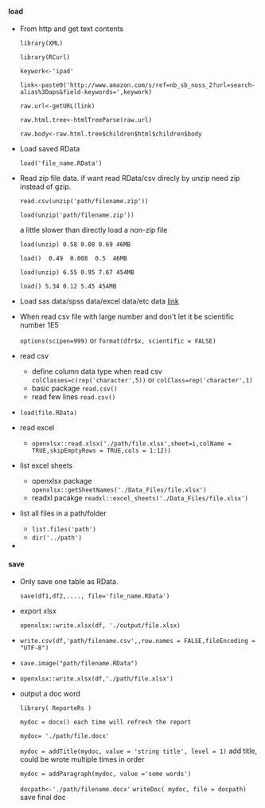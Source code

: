 #### load

* From http and get text contents

  `library(XML)`
	
  `library(RCurl)`
	
  `keywork<-'ipad'`

  `link<-paste0('http://www.amazon.com/s/ref=nb_sb_noss_2?url=search-alias%3Daps&field-keywords=',keywork)`
	
  `raw.url<-getURL(link)`
	
  `raw.html.tree<-htmlTreeParse(raw.url)`
	
  `raw.body<-raw.html.tree$children$html$children$body`

* Load saved RData

  `load('file_name.RData')`

* Read zip file data. if want read RData/csv direcly by unzip need zip instead of gzip.

  `read.csv(unzip('path/filename.zip'))`

  `load(unzip('path/filename.zip'))`
  
  a little slower than directly load a non-zip file

  `load(unzip) 0.58 0.08 0.69 46MB`

  `load()  0.49  0.008  0.5  46MB`

  `load(unzip) 6.55 0.95 7.67 454MB`

  `load() 5.34 0.12 5.45 454MB`
  
* Load sas data/spss data/excel data/etc data [link](https://www.datacamp.com/community/tutorials/importing-data-r-part-two#gs.9cAlaqw)

* When read csv file with large number and don't let it be scientific number 1E5

  `options(scipen=999)` or `format(dfr$x, scientific = FALSE)`

* read csv
  - define column data type when read csv 
  `colClasses=c(rep('character',5))` or `colClass=rep('character',1)`
  - basic package `read.csv()`
  - read few lines `read.csv()`

* `load(file.RData)`

* read excel 
  - `openxlsx::read.xlsx('./path/file.xlsx',sheet=i,colName = TRUE,skipEmptyRows = TRUE,cols = 1:12))`

* list excel sheets
  - openxlsx package 
  `openxlsx::getSheetNames('./Data_Files/file.xlsx')`
  - readxl pacakge
  `readxl::excel_sheets('./Data_Files/file.xlsx')`

* list all files in a path/folder
  - `list.files('path')`
  - `dir('../path')`

*
  
#### save

* Only save one table as RData. 
  
  `save(df1,df2,...., file='file_name.RData')`

* export xlsx

  `openxlsx::write.xlsx(df, './output/file.xlsx)`
  
* `write.csv(df,'path/filename.csv',,row.names = FALSE,fileEncoding = "UTF-8")`

* `save.image("path/filename.RData")`

* `openxlsx::write.xlsx(df,'./path/file.xlsx')`

* output a doc word

  `library( ReporteRs )`

  `mydoc = docx() each time will refresh the report`

  `mydoc= './path/file.docx'`

  `mydoc = addTitle(mydoc, value = 'string title', level = 1)` add title, could be wrote multiple times in order

  `mydoc = addParagraph(mydoc, value ='some words')`

  `docpath<-'./path/filename.docx'` `writeDoc( mydoc, file = docpath)`  save final doc